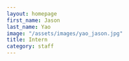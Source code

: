 ```yaml
---
layout: homepage
first_name: Jason
last_name: Yao
image: "/assets/images/yao_jason.jpg"
title: Intern
category: staff
---
```

